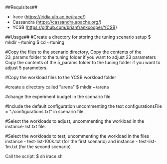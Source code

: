 ##Requisites##
- Irace (https://iridia.ulb.ac.be/irace/)
- Cassandra (https://cassandra.apache.org/)
- YCSB (https://github.com/brianfrankcooper/YCSB)

##Usage##
#Create a directory for storing the tuning scenario setup
    $ mkdir ~/tuning
    $ cd ~/tuning

#Copy the files to the scenario directory, 
    Copy the contents of the 23_params folder to the tuning folder if you want to adjust 23 parameters
    Copy the contents of the 5_params folder to the tuning folder if you want to adjust 5 parameters.

#Copy the workload files to the YCSB workload folder

#create a directory called "arena"
    $ mkdir ~/arena

#change the experiment budget in the scenario file.

#Include the default configuration uncommenting the text configurationsFile = "./configurations.txt" in scenario file.

#Select the workloads to adjust, uncommenting the workload in the instance-list.txt file.

#Select the workloads to test, uncommenting the workload in the files instance - test-list-100k.txt (for the first scenario) and instance - test-list-1m.txt (for the second scenario)

Call the script:
    $ sh irace.sh
